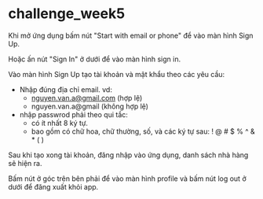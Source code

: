 # challenge_week5 

Khi mở ứng dụng bấm nút "Start with email or phone" để vào màn hình Sign Up.

Hoặc ấn nút "Sign In" ở dưới để vào màn hình sign in.

Vào màn hình Sign Up tạo tài khoản và mật khẩu theo các yêu cầu:

* Nhập đúng địa chỉ email. vd:
  * nguyen.van.a@gmail.com (hợp lệ)
  * nguyen.van.a@gmail (không hợp lệ)
* nhập passwrod phải theo qui tắc:
  * có ít nhất 8 ký tự.
  * bao gồm có chữ hoa, chữ thường, số, và các ký tự sau: ! @ # $ % ^ & * ( )

Sau khi tạo xong tài khoản, đăng nhập vào ứng dụng, danh sách nhà hàng sẽ hiện ra.

Bấm nút ở góc trên bên phải để vào màn hình profile và bấm nút log out ở dưới để đăng xuất khỏi app.
